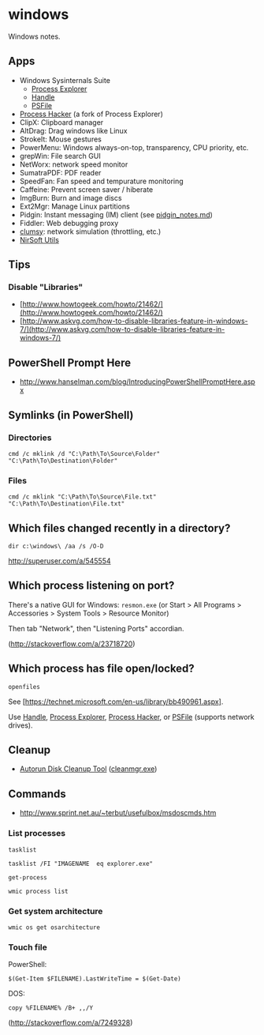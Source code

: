 # windows
Windows notes.

## Apps
* Windows Sysinternals Suite
  * [Process Explorer]
  * [Handle]
  * [PSFile] 
* [Process Hacker] (a fork of Process Explorer)
* ClipX: Clipboard manager
* AltDrag: Drag windows like Linux
* StrokeIt: Mouse gestures
* PowerMenu: Windows always-on-top, transparency, CPU priority, etc.
* grepWin: File search GUI
* NetWorx: network speed monitor
* SumatraPDF: PDF reader
* SpeedFan: Fan speed and tempurature monitoring
* Caffeine: Prevent screen saver / hiberate
* ImgBurn: Burn and image discs
* Ext2Mgr: Manage Linux partitions
* Pidgin: Instant messaging (IM) client (see [pidgin_notes.md](https://gist.github.com/AndersDJohnson/c47b13465a27bc013359))
* Fiddler: Web debugging proxy
* [clumsy](https://jagt.github.io/clumsy/index.html): network simulation (throttling, etc.)
* [NirSoft Utils](http://www.nirsoft.net/utils/)

## Tips

### Disable "Libraries"
* [http://www.howtogeek.com/howto/21462/](http://www.howtogeek.com/howto/21462/)
* [http://www.askvg.com/how-to-disable-libraries-feature-in-windows-7/](http://www.askvg.com/how-to-disable-libraries-feature-in-windows-7/)

## PowerShell Prompt Here
* http://www.hanselman.com/blog/IntroducingPowerShellPromptHere.aspx

## Symlinks (in PowerShell)

### Directories
```
cmd /c mklink /d "C:\Path\To\Source\Folder" "C:\Path\To\Destination\Folder"
```
### Files
```
cmd /c mklink "C:\Path\To\Source\File.txt" "C:\Path\To\Destination\File.txt"
```

## Which files changed recently in a directory?
```
dir c:\windows\ /aa /s /O-D
```
http://superuser.com/a/545554

## Which process listening on port?
There's a native GUI for Windows:
`resmon.exe`
(or Start > All Programs > Accessories > System Tools > Resource Monitor)

Then tab "Network", then "Listening Ports" accordian.

(http://stackoverflow.com/a/23718720)

## Which process has file open/locked?

```
openfiles
```
See [https://technet.microsoft.com/en-us/library/bb490961.aspx].

Use [Handle], [Process Explorer], [Process Hacker], or [PSFile] (supports network drives).


## Cleanup
* [Autorun Disk Cleanup Tool](http://www.makeuseof.com/tag/automatically-windows-7-clean-obsolete-files/) ([cleanmgr.exe](http://support.microsoft.com/kb/253597))

## Commands

* http://www.sprint.net.au/~terbut/usefulbox/msdoscmds.htm

### List processes

```
tasklist
```
```
tasklist /FI "IMAGENAME  eq explorer.exe"
```
```
get-process
```
```
wmic process list
```

### Get system architecture
```
wmic os get osarchitecture
```

### Touch file

PowerShell:
```
$(Get-Item $FILENAME).LastWriteTime = $(Get-Date)
```
DOS:
```
copy %FILENAME% /B+ ,,/Y
```
(http://stackoverflow.com/a/7249328)


[Process Explorer]: http://technet.microsoft.com/en-us/sysinternals/bb896653.aspx
[Process Hacker]: http://processhacker.sourceforge.net/
[Handle]: https://technet.microsoft.com/en-us/sysinternals/bb896655.aspx
[PSFile]: https://technet.microsoft.com/en-us/sysinternals/bb897552.aspx
